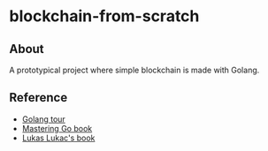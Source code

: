 # blockchain-from-scratch

## About
A prototypical project where simple blockchain is made with Golang.


## Reference
* [Golang tour](https://go.dev/tour/welcome/1)
* [Mastering Go book](https://www.aladin.co.kr/shop/wproduct.aspx?ItemId=271640903)
* [Lukas Lukac's book](https://www.freecodecamp.org/news/author/web3coach/)